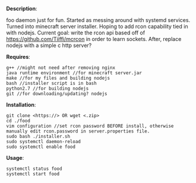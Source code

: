 **Description**:

foo daemon just for fun. Started as messing around with systemd services. Turned into minecraft server installer. Hoping to add rcon capability tied in with nodejs. Current goal: write the rcon api based off of https://github.com/Tiiffi/mcrcon in order to learn sockets. After, replace nodejs with a simple c http server?
	
**Requires**:

	g++ //might not need after removing nginx
	java runtime environment //for minecraft server.jar
	make //for my files and building nodejs
	bash //installer script is in bash
	python2.7 //for building nodejs
	git //for downloading/updating? nodejs
	
**Installation**:

	git clone <https://> OR wget <.zip>
	cd ./food
	vim configuration //set rcon password BEFORE install, otherwise manually edit rcon.password in server.properties file.
	sudo bash ./installer.sh
	sudo systemctl daemon-reload
	sudo systemctl enable food

**Usage**:

	systemctl status food
	systemctl start food
